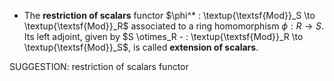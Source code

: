 -  The  **restriction of scalars** functor $\phi^* : \textup{\textsf{Mod}}_S \to \textup{\textsf{Mod}}_R$ associated to a ring homomorphism $\phi : R \to S$. Its left adjoint, given by $S \otimes_R - : \textup{\textsf{Mod}}_R \to \textup{\textsf{Mod}}_S$, is called **extension of scalars**.

SUGGESTION: restriction of scalars functor